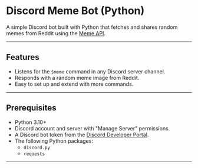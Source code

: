 # Discord Meme Bot (Python)

A simple Discord bot built with Python that fetches and shares random memes from Reddit using the [Meme API](https://meme-api.com/).

---

## Features

- Listens for the `$meme` command in any Discord server channel.
- Responds with a random meme image from Reddit.
- Easy to set up and extend with more commands.

---

## Prerequisites

- Python 3.10+
- Discord account and server with "Manage Server" permissions.
- A Discord bot token from the [Discord Developer Portal](https://discord.com/developers/applications).
- The following Python packages:
  - `discord.py`
  - `requests`

---

